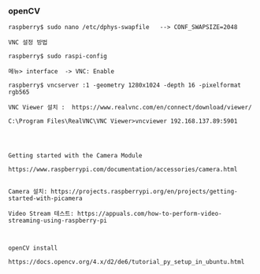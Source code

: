 ### openCV

    raspberry$ sudo nano /etc/dphys-swapfile   --> CONF_SWAPSIZE=2048
    
    VNC 설정 방법
    
    raspberry$ sudo raspi-config
    
    메뉴> interface  -> VNC: Enable
    
    raspberry$ vncserver :1 -geometry 1280x1024 -depth 16 -pixelformat rgb565
    
    VNC Viewer 설치 :  https://www.realvnc.com/en/connect/download/viewer/
    
    C:\Program Files\RealVNC\VNC Viewer>vncviewer 192.168.137.89:5901
    
    
    
       
    Getting started with the Camera Module
    
    https://www.raspberrypi.com/documentation/accessories/camera.html
    
    
    Camera 설치: https://projects.raspberrypi.org/en/projects/getting-started-with-picamera
    
    Video Stream 테스트: https://appuals.com/how-to-perform-video-streaming-using-raspberry-pi
    
    
    
    openCV install

    https://docs.opencv.org/4.x/d2/de6/tutorial_py_setup_in_ubuntu.html

